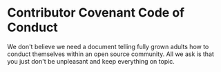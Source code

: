 # Contributor Covenant Code of Conduct
We don't believe we need a document telling fully grown adults how to conduct themselves within an open source community. All we ask is that you just don't be unpleasant and keep everything on topic.
